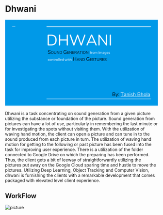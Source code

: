 # Dhwani

![](Assets/DHWANI.gif)

Dhwani is a task concentrating on sound generation from a given picture utilizing the substance or foundation of the picture. Sound generation from pictures can have a lot of use, particularly in remembering the last minute or for investigating the spots without visiting them. With the utilization of waving hand motion, the client can open a picture and can tune in to the sound produced from each picture in turn. The utilization of waving hand motion for getting to the following or past picture has been fused into the task for improving user experience. There is a utilization of the folder connected to Google Drive on which the preparing has been performed. Thus, the client gets a bit of leeway of straightforwardly utilizing the pictures put away on the Google Cloud sparing time and hustle to move the pictures. Utilizing Deep Learning, Object Tracking and Computer Vision, dhwani is furnishing the clients with a remarkable development that comes packaged with elevated level client experience.

## WorkFlow

![picture](Assets/WorkFlow)
